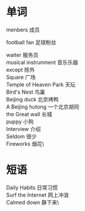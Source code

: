 # 单词
menbers 成员

football fan 足球粉丝

waiter 服务员\
musical instrunment 音乐乐器\
except 除外\
Square 广场\
Temple of Heaven Park 天坛\
Bird's Nest 鸟巢\
Beijing duck 北京烤鸭\
A Beijing hutong 一个北京胡同\
the Great wall 长城\
puppy 小狗\
Interview 介绍\
Seldom 很少\
Fireworks 烟花\
# 短语
Daily Habits 日常习惯\
Surf the Internet 网上冲浪\
Calmed down 静下来\